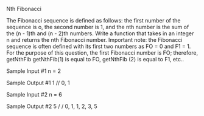 Nth Fibonacci

The Fibonacci sequence is defined as follows: the first number of the sequence is o, the second number is 1, and the nth number is the sum of the (n - 1)th and (n - 2)th numbers. Write a function that takes in an integer n and returns the nth Fibonacci number.
Important note: the Fibonacci sequence is often defined with its first two numbers as FO = 0
and F1 = 1. For the purpose of
this question, the first Fibonacci number is FO; therefore, getNthFib getNthFib(1) is equal to FO, getNthFib (2) is equal to F1, etc..

Sample Input #1
n = 2

Sample Output #1
1 // 0, 1

Sample Input #2
n = 6

Sample Output #2
5 / / 0, 1, 1, 2, 3, 5